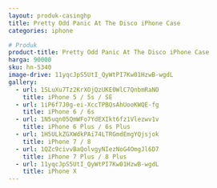 ```yaml
---
layout: produk-casinghp
title: Pretty Odd Panic At The Disco iPhone Case
categories: iphone

# Produk
product-title: Pretty Odd Panic At The Disco iPhone Case
harga: 90000
sku: hn-5340
image-drive: 11yqcJpS5UtI_QyWtPI7Kw01HzwB-wgdL
gallery:
  - url: 1SLuXu7Tz2KrXOjQzUKE0WlC7QnbmRaNO
    title: iPhone 5 / 5s / SE
  - url: 1iP6f7J0g-ei-XccTPBQsAhUooKWQE-fg
    title: iPhone 6 / 6s
  - url: 1N5uqn05QmWFo7YdEXIkt6fz1Vlezwv1v
    title: iPhone 6 Plus / 6s Plus
  - url: 1H5ULkZGXWdkPAi74LTRGmdEmgYQjsjok
    title: iPhone 7 / 8
  - url: 1QZc9civvBaQolvgyNIezNoG4OmgJl6D7
    title: iPhone 7 Plus / 8 Plus
  - url: 11yqcJpS5UtI_QyWtPI7Kw01HzwB-wgdL
    title: iPhone X
---
```

